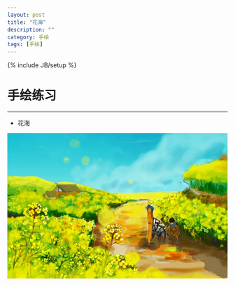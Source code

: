 ```yaml
---
layout: post
title: "花海"
description: ""
category: 手绘
tags: [手绘]
---
```

{% include JB/setup %}

# 手绘练习
---

* 花海

![Alt text](/image/20131112/huahai.jpg)

<!--break-->










